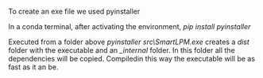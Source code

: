 To create an exe file we used pyinstaller

In a conda terminal, after activating the environment, 
*pip install pyinstaller*

Executed from a folder above *pyinstaller src\SmartLPM.exe* creates a *dist* folder with the executable and an *_internal* folder. In this folder all the dependencies will be copied. Compiledin this way the executable will be as fast as it an be.
